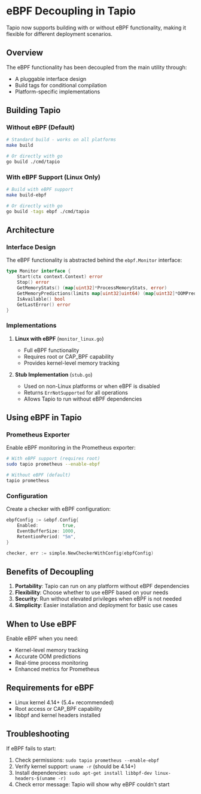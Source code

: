 # eBPF Decoupling in Tapio

Tapio now supports building with or without eBPF functionality, making it flexible for different deployment scenarios.

## Overview

The eBPF functionality has been decoupled from the main utility through:
- A pluggable interface design
- Build tags for conditional compilation
- Platform-specific implementations

## Building Tapio

### Without eBPF (Default)
```bash
# Standard build - works on all platforms
make build

# Or directly with go
go build ./cmd/tapio
```

### With eBPF Support (Linux Only)
```bash
# Build with eBPF support
make build-ebpf

# Or directly with go
go build -tags ebpf ./cmd/tapio
```

## Architecture

### Interface Design
The eBPF functionality is abstracted behind the `ebpf.Monitor` interface:

```go
type Monitor interface {
    Start(ctx context.Context) error
    Stop() error
    GetMemoryStats() (map[uint32]*ProcessMemoryStats, error)
    GetMemoryPredictions(limits map[uint32]uint64) (map[uint32]*OOMPrediction, error)
    IsAvailable() bool
    GetLastError() error
}
```

### Implementations

1. **Linux with eBPF** (`monitor_linux.go`)
   - Full eBPF functionality
   - Requires root or CAP_BPF capability
   - Provides kernel-level memory tracking

2. **Stub Implementation** (`stub.go`)
   - Used on non-Linux platforms or when eBPF is disabled
   - Returns `ErrNotSupported` for all operations
   - Allows Tapio to run without eBPF dependencies

## Using eBPF in Tapio

### Prometheus Exporter
Enable eBPF monitoring in the Prometheus exporter:

```bash
# With eBPF support (requires root)
sudo tapio prometheus --enable-ebpf

# Without eBPF (default)
tapio prometheus
```

### Configuration
Create a checker with eBPF configuration:

```go
ebpfConfig := &ebpf.Config{
    Enabled:         true,
    EventBufferSize: 1000,
    RetentionPeriod: "5m",
}

checker, err := simple.NewCheckerWithConfig(ebpfConfig)
```

## Benefits of Decoupling

1. **Portability**: Tapio can run on any platform without eBPF dependencies
2. **Flexibility**: Choose whether to use eBPF based on your needs
3. **Security**: Run without elevated privileges when eBPF is not needed
4. **Simplicity**: Easier installation and deployment for basic use cases

## When to Use eBPF

Enable eBPF when you need:
- Kernel-level memory tracking
- Accurate OOM predictions
- Real-time process monitoring
- Enhanced metrics for Prometheus

## Requirements for eBPF

- Linux kernel 4.14+ (5.4+ recommended)
- Root access or CAP_BPF capability
- libbpf and kernel headers installed

## Troubleshooting

If eBPF fails to start:
1. Check permissions: `sudo tapio prometheus --enable-ebpf`
2. Verify kernel support: `uname -r` (should be 4.14+)
3. Install dependencies: `sudo apt-get install libbpf-dev linux-headers-$(uname -r)`
4. Check error message: Tapio will show why eBPF couldn't start